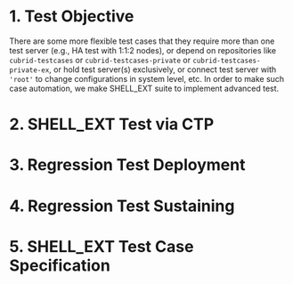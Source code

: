 # 1. Test Objective

There are some more flexible test cases that they require more than one test server (e.g., HA test with 1:1:2 nodes), or depend on repositories like `cubrid-testcases` or `cubrid-testcases-private` or `cubrid-testcases-private-ex`, or hold test server(s) exclusively, or connect test server with `'root'` to change configurations in system level, etc. In order to make such case automation, we make SHELL_EXT suite to implement advanced test.

# 2. SHELL_EXT Test via CTP
# 3. Regression Test Deployment
# 4. Regression Test Sustaining
# 5. SHELL_EXT Test Case Specification
